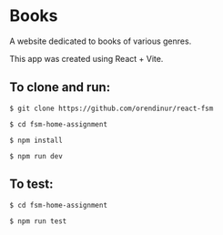 # Books

A website dedicated to books of various genres.

This app was created using React + Vite.

## To clone and run:

```
$ git clone https://github.com/orendinur/react-fsm

$ cd fsm-home-assignment

$ npm install

$ npm run dev

```

## To test:

```
$ cd fsm-home-assignment

$ npm run test
```
